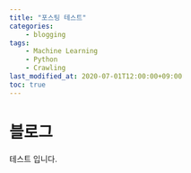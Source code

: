 ```yaml
---
title: "포스팅 테스트"
categories: 
    - blogging
tags:
    - Machine Learning
    - Python
    - Crawling
last_modified_at: 2020-07-01T12:00:00+09:00
toc: true
---
```


# 블로그
테스트 입니다.
